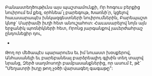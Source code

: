 
Բանաստեղծութիւնս այս պաշտամունքի,
Որ հոգուս բերքից նուիրում եմ քեզ, օրհնեա՜լ
բարեգութ,
Խառնի՛ր, կցելով հաւասարապէս
խնկազգեստների նուիրումներին,
Բարեպաշտ կնոջ` Մարիամի իւղի հետ
անուշահոտ:
Հաւասարելով նոյն այն երջանիկ պոռնիկների
հետ,
Որոնց յարգանքով յաւերժահրաշ ընդունեցիր դու,

-
Թող որ մեծապէս պարարուես եւ իմ նուաստ
խօսքերով,
Անհասանելի եւ բարեբանեալ բարձրեալիդ գլխին
տեղ տալով նրանց,
Զերծ սաղմոսողի բամբասանքներից, որ ասում է,
թէ`
"Մեղաւորի իւղը թող չօծի վարսագեղ գագաթը":

